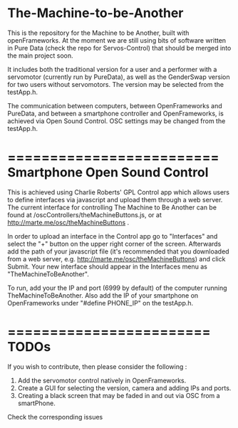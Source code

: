 The-Machine-to-be-Another
=========================
This is the repository for the Machine to be Another, built with openFrameworks. At the moment we are still using bits of software written in Pure Data (check the repo for Servos-Control) that should be merged into the main project soon.

It includes both the traditional version for a user and a performer with a servomotor (currently run by PureData), as well as the GenderSwap version for two users without servomotors. The version may be selected from the testApp.h. 

The communication between computers, between OpenFrameworks and PureData, and between a smartphone controller and OpenFrameworks, is achieved via Open Sound Control. OSC settings may be changed from the testApp.h.

=========================
Smartphone Open Sound Control
=========================
This is achieved using Charlie Roberts' GPL Control app which allows users to define interfaces via javascript and upload them through a web server. The current interface for controlling The Machine to Be Another can be found at /oscControllers/theMachineButtons.js, or at http://marte.me/osc/theMachineButtons .

In order to upload an interface in the Control app go to "Interfaces" and select the "+" button on the upper right corner of the screen. Afterwards add the path of your javascript file (it's recommended that you downloaded from a web server, e.g. http://marte.me/osc/theMachineButtons) and click Submit. Your new interface should appear in the Interfaces menu as "TheMachineToBeAnother".

To run, add your the IP and port (6999 by default) of the computer running TheMachineToBeAnother. Also add the IP of your smartphone on OpenFrameworks under "#define PHONE_IP" on the testApp.h.


========================
TODOs
========================	
If you wish to contribute, then please consider the following :

1) Add the servomotor control natively in OpenFrameworks.
2) Create a GUI for selecting the version, camera and adding IPs and ports.
3) Creating a black screen that may be faded in and out via OSC from a smartPhone.

Check the corresponding issues
